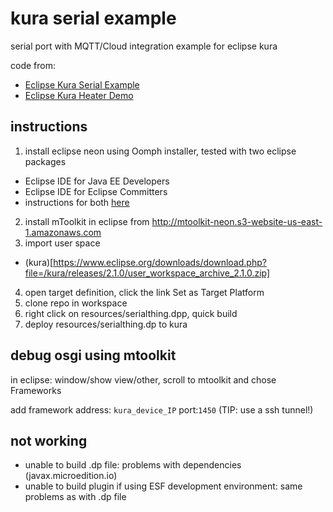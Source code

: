 # kura serial example

serial port with MQTT/Cloud integration example for eclipse kura

code from: 
 * [Eclipse Kura Serial Example](https://eclipse.github.io/kura/doc/serial-example.html)
 * [Eclipse Kura Heater Demo](https://github.com/eclipse/kura/tree/develop/kura/examples/org.eclipse.kura.demo.heater)


## instructions

 1. install eclipse neon using Oomph installer, tested with two eclipse packages
   * Eclipse IDE for Java EE Developers
   * Eclipse IDE for Eclipse Committers
   * instructions for both [here](https://eclipse.github.io/kura/doc/kura-setup.html)
 2. install mToolkit in eclipse from http://mtoolkit-neon.s3-website-us-east-1.amazonaws.com
 3. import user space 
   * (kura)[https://www.eclipse.org/downloads/download.php?file=/kura/releases/2.1.0/user_workspace_archive_2.1.0.zip]
 4. open target definition, click the link Set as Target Platform
 5. clone repo in workspace
 6. right click on resources/serialthing.dpp, quick build
 7. deploy resources/serialthing.dp to kura

## debug osgi using mtoolkit

in eclipse: window/show view/other, scroll to mtoolkit and chose Frameworks

add framework address: ``kura_device_IP`` port:``1450`` (TIP: use a ssh tunnel!)

## not working

* unable to build .dp file: problems with dependencies (javax.microedition.io)
* unable to build plugin if using ESF development environment: same problems as with .dp file

